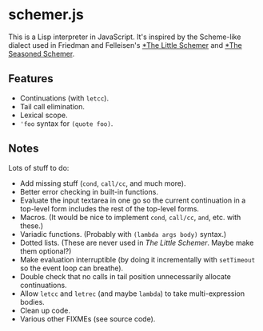 schemer.js
==========

This is a Lisp interpreter in JavaScript.  It's inspired by
the Scheme-like dialect used in Friedman and Felleisen's
[*The Little Schemer](http://www.ccs.neu.edu/home/matthias/BTLS/) and
[*The Seasoned Schemer](http://www.ccs.neu.edu/home/matthias/BTLS/).

Features
--------

- Continuations (with `letcc`).
- Tail call elimination.
- Lexical scope.
- `'foo` syntax for `(quote foo)`.

Notes
-----

Lots of stuff to do:

- Add missing stuff (`cond`, `call/cc`, and much more).
- Better error checking in built-in functions.
- Evaluate the input textarea in one go so the current continuation in a
  top-level form includes the rest of the top-level forms.
- Macros.  (It would be nice to implement `cond`, `call/cc`, `and`, etc. with
  these.)
- Variadic functions.  (Probably with `(lambda args body)` syntax.)
- Dotted lists.  (These are never used in *The Little Schemer*.  Maybe make
  them optional?)
- Make evaluation interruptible (by doing it incrementally with `setTimeout` so
  the event loop can breathe).
- Double check that no calls in tail position unnecessarily allocate
  continuations.
- Allow `letcc` and `letrec` (and maybe `lambda`) to take multi-expression
  bodies.
- Clean up code.
- Various other FIXMEs (see source code).
